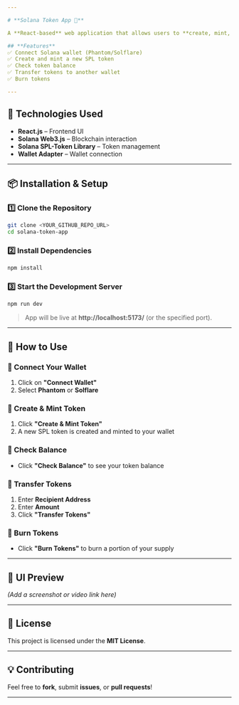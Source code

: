 ```yaml
---

# **Solana Token App 🚀**  

A **React-based** web application that allows users to **create, mint, transfer, and burn** tokens on the **Solana blockchain** using Phantom or Solflare wallets.  

## **Features**  
✅ Connect Solana wallet (Phantom/Solflare)  
✅ Create and mint a new SPL token  
✅ Check token balance  
✅ Transfer tokens to another wallet  
✅ Burn tokens  

---
```


## **📌 Technologies Used**  
- **React.js** – Frontend UI  
- **Solana Web3.js** – Blockchain interaction  
- **Solana SPL-Token Library** – Token management  
- **Wallet Adapter** – Wallet connection  

---

## **📦 Installation & Setup**  

### **1️⃣ Clone the Repository**  
```sh
git clone <YOUR_GITHUB_REPO_URL>
cd solana-token-app
```

### **2️⃣ Install Dependencies**  
```sh
npm install
```

### **3️⃣ Start the Development Server**  
```sh
npm run dev
```

> App will be live at **http://localhost:5173/** (or the specified port).

---

## **🚀 How to Use**  

### **🔹 Connect Your Wallet**  
1. Click on **"Connect Wallet"**  
2. Select **Phantom** or **Solflare**  

### **🔹 Create & Mint Token**  
1. Click **"Create & Mint Token"**  
2. A new SPL token is created and minted to your wallet  

### **🔹 Check Balance**  
- Click **"Check Balance"** to see your token balance  

### **🔹 Transfer Tokens**  
1. Enter **Recipient Address**  
2. Enter **Amount**  
3. Click **"Transfer Tokens"**  

### **🔹 Burn Tokens**  
- Click **"Burn Tokens"** to burn a portion of your supply  

---

## **📸 UI Preview**  
*(Add a screenshot or video link here)*  

---

## **📜 License**  
This project is licensed under the **MIT License**.  

---

## **💡 Contributing**  
Feel free to **fork**, submit **issues**, or **pull requests**!  

---

